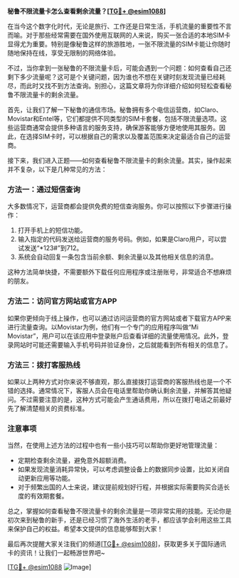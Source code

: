 **秘鲁不限流量卡怎么查看剩余流量？[[TG💪+ @esim1088](https://t.me/s/esim1088)]**

在当今这个数字化时代，无论是旅行、工作还是日常生活，手机流量的重要性不言而喻。对于那些经常需要在国外使用互联网的人来说，购买一张合适的本地SIM卡显得尤为重要。特别是像秘鲁这样的旅游胜地，一张不限流量的SIM卡能让你随时随地保持在线，享受无限制的网络体验。

不过，当你拿到一张秘鲁的不限流量卡后，可能会遇到一个问题：如何查看自己还剩下多少流量呢？这可是个关键问题，因为谁也不想在关键时刻发现流量已经耗尽，而此时又找不到方法查询。别担心，这篇文章将为你详细介绍如何轻松查看秘鲁不限流量卡的剩余流量。

首先，让我们了解一下秘鲁的通信市场。秘鲁拥有多个电信运营商，如Claro、Movistar和Entel等，它们都提供不同类型的SIM卡套餐，包括不限流量选项。这些运营商通常会提供多种语言的服务支持，确保游客能够方便地使用其服务。因此，在选择SIM卡时，可以根据自己的需求以及覆盖范围来决定最适合自己的运营商。

接下来，我们进入正题——如何查看秘鲁不限流量卡的剩余流量。其实，操作起来并不复杂，以下是几种常见的方法：

### 方法一：通过短信查询

大多数情况下，运营商都会提供免费的短信查询服务。你可以按照以下步骤进行操作：

1. 打开手机上的短信功能。
2. 输入指定的代码发送给运营商的服务号码。例如，如果是Claro用户，可以尝试发送“*123#”到712。
3. 系统会自动回复一条包含当前余额、剩余流量以及其他相关信息的消息。

这种方法简单快捷，不需要额外下载任何应用程序或注册账号，非常适合不想麻烦的朋友。

### 方法二：访问官方网站或官方APP

如果你更倾向于线上操作，也可以通过访问运营商的官方网站或者下载官方APP来进行流量查询。以Movistar为例，他们有一个专门的应用程序叫做“Mi Movistar”，用户可以在该应用中登录账户后查看详细的流量使用情况。此外，登录网站时可能还需要输入手机号码并验证身份，之后就能看到所有相关的信息了。

### 方法三：拨打客服热线

如果以上两种方式对你来说不够直观，那么直接拨打运营商的客服热线也是一个不错的选择。通常情况下，客服人员会在电话里帮助你确认剩余流量，并解答其他疑问。不过需要注意的是，这种方式可能会产生通话费用，所以在拨打电话之前最好先了解清楚相关的资费标准。

### 注意事项

当然，在使用上述方法的过程中也有一些小技巧可以帮助你更好地管理流量：

- 定期检查剩余流量，避免意外超额消费。
- 如果发现流量消耗异常快，可以考虑调整设备上的数据同步设置，比如关闭自动更新应用等功能。
- 对于频繁出国的人士来说，建议提前规划好行程，并根据实际需要购买合适长度的有效期套餐。

总之，掌握如何查看秘鲁不限流量卡的剩余流量是一项非常实用的技能。无论你是初次来到秘鲁的新手，还是已经习惯了海外生活的老手，都应该学会利用这些工具来保护自己的权益。希望本文提供的信息能够帮到大家！

最后再次提醒大家关注我们的频道[[TG💪+ @esim1088](https://t.me/s/esim1088)]，获取更多关于国际通讯卡的资讯！让我们一起畅游世界吧~

[[TG💪+ @esim1088](https://t.me/s/esim1088) ![Image](https://i.postimg.cc/4NQfJmqS/Snipaste-2025-05-13-00-14-12.png)]